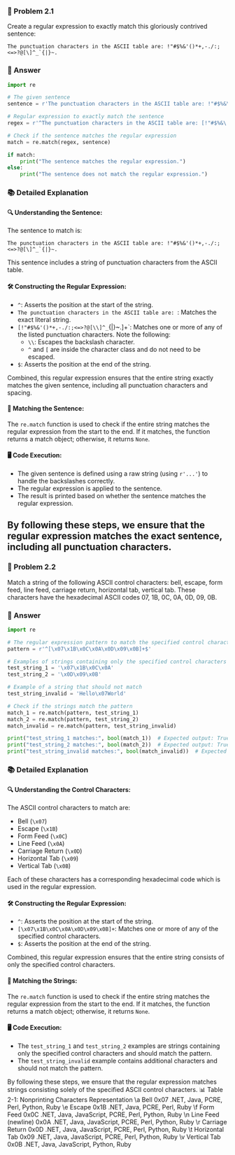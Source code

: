 ### 📄 Problem 2.1

Create a regular expression to exactly match this gloriously contrived sentence:

```
The punctuation characters in the ASCII table are: !"#$%&'()*+,-./:;<=>?@[\]^_`{|}~.
```

### 📝 Answer

```python
import re

# The given sentence
sentence = r'The punctuation characters in the ASCII table are: !"#$%&\'()*+,-./:;<=>?@[\\]^_`{|}~.'

# Regular expression to exactly match the sentence
regex = r'^The punctuation characters in the ASCII table are: [!"#$%&\'()*+,-./:;<=>?@[\\\]^_`{|}~.]+$'

# Check if the sentence matches the regular expression
match = re.match(regex, sentence)

if match:
    print("The sentence matches the regular expression.")
else:
    print("The sentence does not match the regular expression.")
```

### 📚 Detailed Explanation

#### 🔍 Understanding the Sentence:

The sentence to match is:

```
The punctuation characters in the ASCII table are: !"#$%&'()*+,-./:;<=>?@[\]^_`{|}~.
```

This sentence includes a string of punctuation characters from the ASCII table.

#### 🛠️ Constructing the Regular Expression:

- `^`: Asserts the position at the start of the string.
- `The punctuation characters in the ASCII table are: `: Matches the exact literal string.
- `[!"#$%&'()*+,-./:;<=>?@[\\]^_`{|}~.]+`: Matches one or more of any of the listed punctuation characters. Note the following:
  - `\\`: Escapes the backslash character.
  - `^` and `[` are inside the character class and do not need to be escaped.
- `$`: Asserts the position at the end of the string.

Combined, this regular expression ensures that the entire string exactly matches the given sentence, including all punctuation characters and spacing.

#### 🧪 Matching the Sentence:

The `re.match` function is used to check if the entire string matches the regular expression from the start to the end. If it matches, the function returns a match object; otherwise, it returns `None`.

#### 🖥️ Code Execution:

- The given sentence is defined using a raw string (using `r'...'`) to handle the backslashes correctly.
- The regular expression is applied to the sentence.
- The result is printed based on whether the sentence matches the regular expression.

By following these steps, we ensure that the regular expression matches the exact sentence, including all punctuation characters.
---
### 📄 Problem 2.2

Match a string of the following ASCII control characters: bell, escape, form feed, line feed, carriage return, horizontal tab, vertical tab. These characters have the hexadecimal ASCII codes 07, 1B, 0C, 0A, 0D, 09, 0B.

### 📝 Answer

```python
import re

# The regular expression pattern to match the specified control characters
pattern = r'^[\x07\x1B\x0C\x0A\x0D\x09\x0B]+$'

# Examples of strings containing only the specified control characters
test_string_1 = '\x07\x1B\x0C\x0A'
test_string_2 = '\x0D\x09\x0B'

# Example of a string that should not match
test_string_invalid = 'Hello\x07World'

# Check if the strings match the pattern
match_1 = re.match(pattern, test_string_1)
match_2 = re.match(pattern, test_string_2)
match_invalid = re.match(pattern, test_string_invalid)

print("test_string_1 matches:", bool(match_1))  # Expected output: True
print("test_string_2 matches:", bool(match_2))  # Expected output: True
print("test_string_invalid matches:", bool(match_invalid))  # Expected output: False
```

### 📚 Detailed Explanation

#### 🔍 Understanding the Control Characters:

The ASCII control characters to match are:
- Bell (`\x07`)
- Escape (`\x1B`)
- Form Feed (`\x0C`)
- Line Feed (`\x0A`)
- Carriage Return (`\x0D`)
- Horizontal Tab (`\x09`)
- Vertical Tab (`\x0B`)

Each of these characters has a corresponding hexadecimal code which is used in the regular expression.

#### 🛠️ Constructing the Regular Expression:

- `^`: Asserts the position at the start of the string.
- `[\x07\x1B\x0C\x0A\x0D\x09\x0B]+`: Matches one or more of any of the specified control characters.
- `$`: Asserts the position at the end of the string.

Combined, this regular expression ensures that the entire string consists of only the specified control characters.

#### 🧪 Matching the Strings:

The `re.match` function is used to check if the entire string matches the regular expression from the start to the end. If it matches, the function returns a match object; otherwise, it returns `None`.

#### 🖥️ Code Execution:

- The `test_string_1` and `test_string_2` examples are strings containing only the specified control characters and should match the pattern.
- The `test_string_invalid` example contains additional characters and should not match the pattern.

By following these steps, we ensure that the regular expression matches strings consisting solely of the specified ASCII control characters.
📊 Table 2-1: Nonprinting Characters Representation
\a	Bell	0x07	.NET, Java, PCRE, Perl, Python, Ruby
\e	Escape	0x1B	.NET, Java, PCRE, Perl, Ruby
\f	Form Feed	0x0C	.NET, Java, JavaScript, PCRE, Perl, Python, Ruby
\n	Line Feed (newline)	0x0A	.NET, Java, JavaScript, PCRE, Perl, Python, Ruby
\r	Carriage Return	0x0D	.NET, Java, JavaScript, PCRE, Perl, Python, Ruby
\t	Horizontal Tab	0x09	.NET, Java, JavaScript, PCRE, Perl, Python, Ruby
\v	Vertical Tab	0x0B	.NET, Java, JavaScript, Python, Ruby

